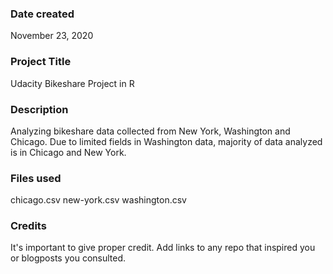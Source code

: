 ### Date created
November 23, 2020

### Project Title
Udacity Bikeshare Project in R

### Description
Analyzing bikeshare data collected from New York, Washington and Chicago.
Due to limited fields in Washington data, majority of data analyzed is in Chicago and New York.

### Files used
chicago.csv
new-york.csv
washington.csv

### Credits
It's important to give proper credit. Add links to any repo that inspired you or blogposts you consulted.

